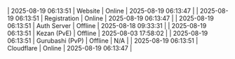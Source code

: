 | 2025-08-19 06:13:51 | Website | Online | 2025-08-19 06:13:47 |
| 2025-08-19 06:13:51 | Registration | Online | 2025-08-19 06:13:47 |
| 2025-08-19 06:13:51 | Auth Server | Offline | 2025-08-18 09:33:31 |
| 2025-08-19 06:13:51 | Kezan (PvE) | Offline | 2025-08-03 17:58:02 |
| 2025-08-19 06:13:51 | Gurubashi (PvP) | Offline | N/A |
| 2025-08-19 06:13:51 | Cloudflare | Online | 2025-08-19 06:13:47 |
